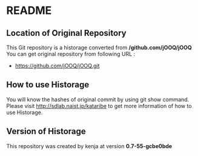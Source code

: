 # README
## Location of Original Repository
This Git repository is a historage converted from **/github.com/jOOQ/jOOQ**  
You can get original repository from following URL :

- https://github.com/jOOQ/jOOQ.git

## How to use Historage
You will know the hashes of original commit by using git show command.  
Please visit <http://sdlab.naist.jp/kataribe> to get more information of how to use Historage.

## Version of Historage
This repository was created by kenja at version **0.7-55-gcbe0bde**
